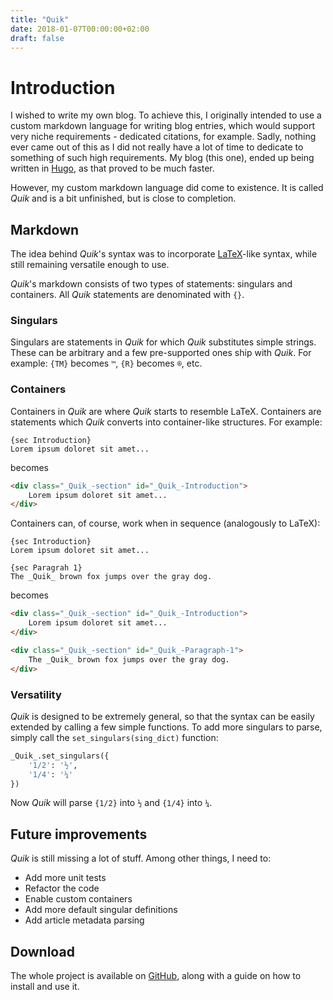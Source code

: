 ```yaml
---
title: "Quik"
date: 2018-01-07T00:00:00+02:00
draft: false
---
```


# Introduction
I wished to write my own blog. To achieve this, I originally intended to use a custom markdown language for writing blog entries, which would support very niche requirements - dedicated citations, for example. Sadly, nothing ever came out of this as I did not really have a lot of time to dedicate to something of such high requirements. My blog (this one), ended up being written in [Hugo](https://gohugo.io/), as that proved to be much faster.

However, my custom markdown language did come to existence. It is called _Quik_ and is a bit unfinished, but is close to completion.

## Markdown

The idea behind _Quik_'s syntax was to incorporate [LaTeX](https://www.latex-project.org/)-like syntax, while still remaining versatile enough to use.

_Quik_'s markdown consists of two types of statements: singulars and containers. All _Quik_ statements are denominated with `{}`.

### Singulars

Singulars are statements in _Quik_ for which _Quik_ substitutes simple strings. These can be arbitrary and a few pre-supported ones ship with _Quik_. For example: `{TM}` becomes `™`, `{R}` becomes `®`, etc.

### Containers

Containers in _Quik_ are where _Quik_ starts to resemble LaTeX. Containers are statements which _Quik_ converts into container-like structures.
For example:
```
{sec Introduction}
Lorem ipsum doloret sit amet...
```
becomes
```html
<div class="_Quik_-section" id="_Quik_-Introduction">
	Lorem ipsum doloret sit amet...
</div>
```

Containers can, of course, work when in sequence (analogously to LaTeX):
```
{sec Introduction}
Lorem ipsum doloret sit amet...

{sec Paragrah 1}
The _Quik_ brown fox jumps over the gray dog.
```
becomes
```html
<div class="_Quik_-section" id="_Quik_-Introduction">
	Lorem ipsum doloret sit amet...
</div>

<div class="_Quik_-section" id="_Quik_-Paragraph-1">
	The _Quik_ brown fox jumps over the gray dog.
</div>
```

### Versatility

_Quik_ is designed to be extremely general, so that the syntax can be easily extended by calling a few simple functions. To add more singulars to parse, simply call the `set_singulars(sing_dict)` function:
```python
_Quik_.set_singulars({
	'1/2': '½',
	'1/4': '¼'
})
```
Now _Quik_ will parse `{1/2}` into `½` and `{1/4}` into `¼`.

## Future improvements

_Quik_ is still missing a lot of stuff. Among other things, I need to:

* Add more unit tests
* Refactor the code
* Enable custom containers
* Add more default singular definitions
* Add article metadata parsing

## Download

The whole project is available on [GitHub](https://github.com/markovejnovic/Quik/), along with a guide on how to install and use it.